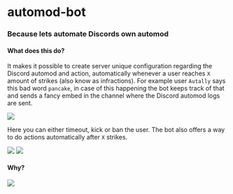 # automod-bot
### Because lets automate Discords own automod

#### What does this do?
It makes it possible to create server unique configuration regarding the Discord automod and action, automatically whenever a user reaches `X` amount of strikes (also know as infractions). For example user `Autally` says this bad word `pancake`, in case of this happening the bot keeps track of that and sends a fancy embed in the channel where the Discord automod logs are sent.

![](https://cdn.discordapp.com/attachments/928757369767354369/979428792957300736/0bsE6wLcJViD00g.png)

Here you can either timeout, kick or ban the user. The bot also offers a way to do actions automatically after `X` strikes. 

![](https://cdn.discordapp.com/attachments/928757369767354369/979429103520329768/ZqRGhrXaV66Psdv.png)
![](https://cdn.discordapp.com/attachments/928757369767354369/979429193999843358/Vg5PBu0TELIsMM7.png)


#### Why?
![](https://cdn.discordapp.com/attachments/928757369767354369/979428240156426300/m04eX3S4CBuuUV1.png)
